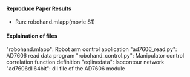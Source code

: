 #### Reproduce Paper Results
- Run: robohand.mlapp(movie S1)


#### Explaination of files
"robohand.mlapp": Robot arm control application
"ad7606_read.py": AD7606 read data program
"robohand_control.py": Manipulator control correlation function definition
"eqlinedata": Isocontour network
"ad7606dll64bit": dll file of the AD7606 module 